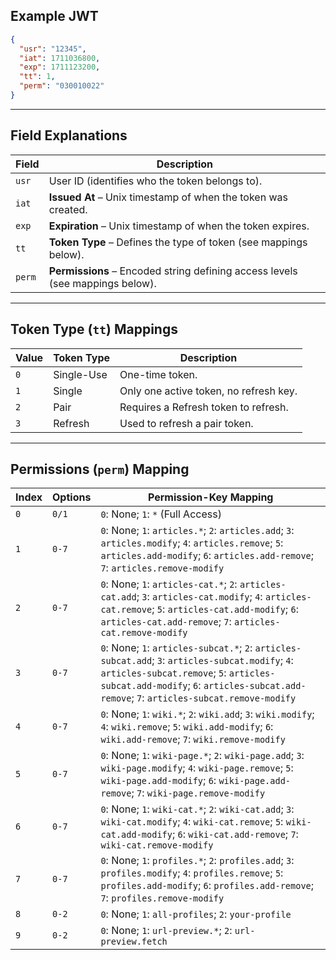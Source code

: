 ## Example JWT
```json
{
  "usr": "12345",
  "iat": 1711036800,
  "exp": 1711123200,
  "tt": 1,
  "perm": "030010022"
}
```

---

## Field Explanations

| Field  | Description |
|--------|------------|
| `usr`  | User ID (identifies who the token belongs to). |
| `iat`  | **Issued At** – Unix timestamp of when the token was created. |
| `exp`  | **Expiration** – Unix timestamp of when the token expires. |
| `tt`   | **Token Type** – Defines the type of token (see mappings below). |
| `perm` | **Permissions** – Encoded string defining access levels (see mappings below). |

---

## Token Type (`tt`) Mappings

| Value | Token Type | Description |
|--------|------------|-------------|
| `0`  | Single-Use | One-time token. |
| `1`  | Single     | Only one active token, no refresh key. |
| `2`  | Pair       | Requires a Refresh token to refresh. |
| `3`  | Refresh    | Used to refresh a pair token. |

---

## Permissions (`perm`) Mapping

| Index | Options   | Permission-Key Mapping |
|--------|-----------|------------------------|
|  `0`  | `0/1`       | `0`: None; `1`: `*` (Full Access) |
|  `1`  | `0-7`       | `0`: None; `1`: `articles.*`; `2`: `articles.add`; `3`: `articles.modify`; `4`: `articles.remove`; `5`: `articles.add-modify`; `6`: `articles.add-remove`; `7`: `articles.remove-modify` |
|  `2`  | `0-7`       | `0`: None; `1`: `articles-cat.*`; `2`: `articles-cat.add`; `3`: `articles-cat.modify`; `4`: `articles-cat.remove`; `5`: `articles-cat.add-modify`; `6`: `articles-cat.add-remove`; `7`: `articles-cat.remove-modify` |
|  `3`  | `0-7`       | `0`: None; `1`: `articles-subcat.*`; `2`: `articles-subcat.add`; `3`: `articles-subcat.modify`; `4`: `articles-subcat.remove`; `5`: `articles-subcat.add-modify`; `6`: `articles-subcat.add-remove`; `7`: `articles-subcat.remove-modify` |
|  `4`  | `0-7`       | `0`: None; `1`: `wiki.*`; `2`: `wiki.add`; `3`: `wiki.modify`; `4`: `wiki.remove`; `5`: `wiki.add-modify`; `6`: `wiki.add-remove`; `7`: `wiki.remove-modify` |
|  `5`  | `0-7`       | `0`: None; `1`: `wiki-page.*`; `2`: `wiki-page.add`; `3`: `wiki-page.modify`; `4`: `wiki-page.remove`; `5`: `wiki-page.add-modify`; `6`: `wiki-page.add-remove`; `7`: `wiki-page.remove-modify` |
|  `6`  | `0-7`       | `0`: None; `1`: `wiki-cat.*`; `2`: `wiki-cat.add`; `3`: `wiki-cat.modify`; `4`: `wiki-cat.remove`; `5`: `wiki-cat.add-modify`; `6`: `wiki-cat.add-remove`; `7`: `wiki-cat.remove-modify` |
|  `7`  | `0-7`       | `0`: None; `1`: `profiles.*`; `2`: `profiles.add`; `3`: `profiles.modify`; `4`: `profiles.remove`; `5`: `profiles.add-modify`; `6`: `profiles.add-remove`; `7`: `profiles.remove-modify` |
|  `8`  | `0-2`       | `0`: None; `1`: `all-profiles`; `2`: `your-profile` |
|  `9` | `0-2`       | `0`: None; `1`: `url-preview.*`; `2`: `url-preview.fetch` |

